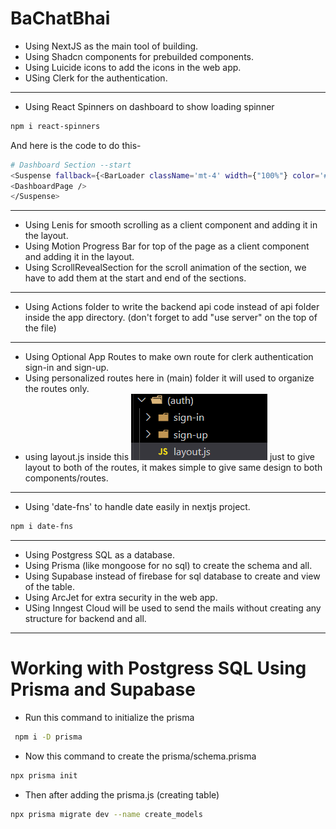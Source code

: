 # BaChatBhai

- Using NextJS as the main tool of building.
- Using Shadcn components for prebuilded components.
- Using Luicide icons to add the icons in the web app.
- USing Clerk for the authentication.

---
- Using React Spinners on dashboard to show loading spinner
```bash
npm i react-spinners
```
And here is the code to do this-
```bash
# Dashboard Section --start
<Suspense fallback={<BarLoader className='mt-4' width={"100%"} color='#9333ea' />}>
<DashboardPage />
</Suspense>
```

---
- Using Lenis for smooth scrolling as a client component and adding it in the layout.
- Using Motion Progress Bar for top of the page as a client component and adding it in the layout.
- Using ScrollRevealSection for the scroll animation of the section, we have to add them at the start and end of the sections.
---

- Using Actions folder to write the backend api code instead of api folder inside the app directory.
(don't forget to add "use server" on the top of the file)

---
- Using Optional App Routes to make own route for clerk authentication sign-in and sign-up.
- Using personalized routes here in (main) folder it will used to organize the routes only.
- using layout.js inside this ![alt text](image.png) just to give layout to both of the routes, it makes simple to give same design to both components/routes.

---

- Using 'date-fns' to handle date easily in nextjs project.
```bash
npm i date-fns
```
---
- Using Postgress SQL as a database.
- Using Prisma (like mongoose for no sql) to create the schema and all.
- Using Supabase instead of firebase for sql database to create and view of the table.
- Using ArcJet for extra security in the web app.
- USing Inngest Cloud will be used to send the mails without creating any structure for backend and all.
---

# Working with Postgress SQL Using Prisma and Supabase

- Run this command to initialize the prisma
```bash
 npm i -D prisma
```

- Now this command to create the prisma/schema.prisma
```bash
npx prisma init
```

- Then after adding the prisma.js (creating table)
```bash
npx prisma migrate dev --name create_models
```